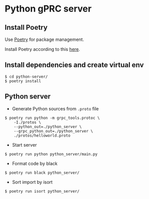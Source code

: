 # Python gPRC server #

## Install Poetry ##

Use [Poetry](https://python-poetry.org) for package management.

Install Poetry according to this [here](https://python-poetry.org/docs/#installation).

## Install dependencies and create virtual env ##

```console
$ cd python-server/
$ poetry install
```

## Python server ##

- Generate Python sources from `.proto` file

```console
$ poetry run python -m grpc_tools.protoc \
    -I./protos \
    --python_out=./python_server \
    --grpc_python_out=./python_server \
    ./protos/helloworld.proto
```

- Start server

```console
$ poetry run python python_server/main.py
```

- Format code by black

```console
$ poetry run black python_server/ 
```

- Sort import by isort

```console
$ poetry run isort python_server/ 
```
